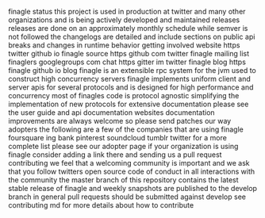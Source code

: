 finagle status this project is used in production at twitter and many other organizations and is being actively developed and maintained releases releases are done on an approximately monthly schedule while semver is not followed the changelogs are detailed and include sections on public api breaks and changes in runtime behavior getting involved website https twitter github io finagle source https github com twitter finagle mailing list finaglers googlegroups com chat https gitter im twitter finagle blog https finagle github io blog finagle is an extensible rpc system for the jvm used to construct high concurrency servers finagle implements uniform client and server apis for several protocols and is designed for high performance and concurrency most of finagles code is protocol agnostic simplifying the implementation of new protocols for extensive documentation please see the user guide and api documentation websites documentation improvements are always welcome so please send patches our way adopters the following are a few of the companies that are using finagle foursquare ing bank pinterest soundcloud tumblr twitter for a more complete list please see our adopter page if your organization is using finagle consider adding a link there and sending us a pull request contributing we feel that a welcoming community is important and we ask that you follow twitters open source code of conduct in all interactions with the community the master branch of this repository contains the latest stable release of finagle and weekly snapshots are published to the develop branch in general pull requests should be submitted against develop see contributing md for more details about how to contribute